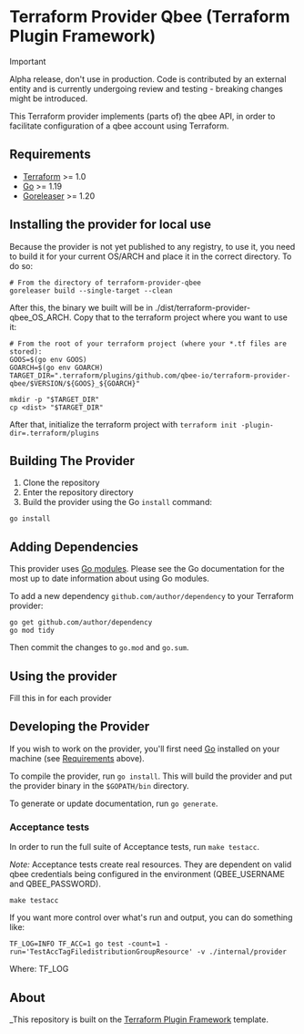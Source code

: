 # Terraform Provider Qbee (Terraform Plugin Framework)

> [!IMPORTANT]
> Alpha release, don't use in production.
> Code is contributed by an external entity and is currently undergoing review and testing - breaking changes might be introduced.

This Terraform provider implements (parts of) the qbee API, in order to facilitate configuration of
a qbee account using Terraform.

## Requirements

- [Terraform](https://www.terraform.io/downloads.html) >= 1.0
- [Go](https://golang.org/doc/install) >= 1.19
- [Goreleaser](https://goreleaser.com/install/) >= 1.20

## Installing the provider for local use

Because the provider is not yet published to any registry, to use it, you need to build it for your
current OS/ARCH and place it in the correct directory. To do so:

```shell
# From the directory of terraform-provider-qbee
goreleaser build --single-target --clean
```

After this, the binary we built will be in ./dist/terraform-provider-qbee_OS_ARCH. Copy that to the
terraform project where you want to use it:

```shell
# From the root of your terraform project (where your *.tf files are stored):
GOOS=$(go env GOOS)
GOARCH=$(go env GOARCH)
TARGET_DIR=".terraform/plugins/github.com/qbee-io/terraform-provider-qbee/$VERSION/${GOOS}_${GOARCH}"

mkdir -p "$TARGET_DIR"
cp <dist> "$TARGET_DIR"
```

After that, initialize the terraform project with `terraform init -plugin-dir=.terraform/plugins`

## Building The Provider

1. Clone the repository
1. Enter the repository directory
1. Build the provider using the Go `install` command:

```shell
go install
```

## Adding Dependencies

This provider uses [Go modules](https://github.com/golang/go/wiki/Modules).
Please see the Go documentation for the most up to date information about using Go modules.

To add a new dependency `github.com/author/dependency` to your Terraform provider:

```shell
go get github.com/author/dependency
go mod tidy
```

Then commit the changes to `go.mod` and `go.sum`.

## Using the provider

Fill this in for each provider

## Developing the Provider

If you wish to work on the provider, you'll first need [Go](http://www.golang.org) installed on your machine (see [Requirements](#requirements) above).

To compile the provider, run `go install`. This will build the provider and put the provider binary in the `$GOPATH/bin` directory.

To generate or update documentation, run `go generate`.

### Acceptance tests

In order to run the full suite of Acceptance tests, run `make testacc`.

*Note:* Acceptance tests create real resources. They are dependent on valid qbee credentials being
configured in the environment (QBEE_USERNAME and QBEE_PASSWORD).

```shell
make testacc
```

If you want more control over what's run and output, you can do something like:

```shell
TF_LOG=INFO TF_ACC=1 go test -count=1 -run='TestAccTagFiledistributionGroupResource' -v ./internal/provider
```

Where:
TF_LOG

## About

_This repository is built on the [Terraform Plugin Framework](https://github.com/hashicorp/terraform-plugin-framework) template.

